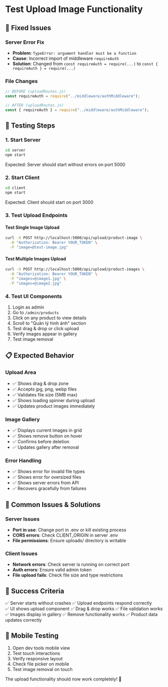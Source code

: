 # Test Upload Image Functionality

## 🔧 Fixed Issues

### Server Error Fix

- **Problem**: `TypeError: argument handler must be a function`
- **Cause**: Incorrect import of middleware `requireAuth`
- **Solution**: Changed from `const requireAuth = require(...)` to `const { requireAuth } = require(...)`

### File Changes

```javascript
// BEFORE (uploadRoutes.js)
const requireAuth = require("../middleware/authMiddleware");

// AFTER (uploadRoutes.js)
const { requireAuth } = require("../middleware/authMiddleware");
```

## 🧪 Testing Steps

### 1. Start Server

```bash
cd server
npm start
```

Expected: Server should start without errors on port 5000

### 2. Start Client

```bash
cd client
npm start
```

Expected: Client should start on port 3000

### 3. Test Upload Endpoints

#### Test Single Image Upload

```bash
curl -X POST http://localhost:5000/api/upload/product-image \
  -H "Authorization: Bearer YOUR_TOKEN" \
  -F "image=@test-image.jpg"
```

#### Test Multiple Images Upload

```bash
curl -X POST http://localhost:5000/api/upload/product-images \
  -H "Authorization: Bearer YOUR_TOKEN" \
  -F "images=@image1.jpg" \
  -F "images=@image2.jpg"
```

### 4. Test UI Components

1. Login as admin
2. Go to `/admin/products`
3. Click on any product to view details
4. Scroll to "Quản lý hình ảnh" section
5. Test drag & drop or click upload
6. Verify images appear in gallery
7. Test image removal

## 📋 Expected Behavior

### Upload Area

- ✅ Shows drag & drop zone
- ✅ Accepts jpg, png, webp files
- ✅ Validates file size (5MB max)
- ✅ Shows loading spinner during upload
- ✅ Updates product images immediately

### Image Gallery

- ✅ Displays current images in grid
- ✅ Shows remove button on hover
- ✅ Confirms before deletion
- ✅ Updates gallery after removal

### Error Handling

- ✅ Shows error for invalid file types
- ✅ Shows error for oversized files
- ✅ Shows server errors from API
- ✅ Recovers gracefully from failures

## 🐛 Common Issues & Solutions

### Server Issues

- **Port in use**: Change port in .env or kill existing process
- **CORS errors**: Check CLIENT_ORIGIN in server .env
- **File permissions**: Ensure uploads/ directory is writable

### Client Issues

- **Network errors**: Check server is running on correct port
- **Auth errors**: Ensure valid admin token
- **File upload fails**: Check file size and type restrictions

## 🎯 Success Criteria

✅ Server starts without crashes
✅ Upload endpoints respond correctly  
✅ UI shows upload component
✅ Drag & drop works
✅ File validation works
✅ Images display in gallery
✅ Remove functionality works
✅ Product data updates correctly

## 📱 Mobile Testing

1. Open dev tools mobile view
2. Test touch interactions
3. Verify responsive layout
4. Check file picker on mobile
5. Test image removal on touch

The upload functionality should now work completely! 🚀
